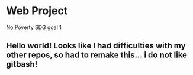 # Web Project
No Poverty SDG goal 1 

## Hello world! Looks like I had difficulties with my other repos, so had to remake this... i do not like gitbash!
